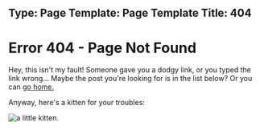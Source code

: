 Type: Page
Template: Page Template
Title: 404
---

# Error 404 - Page Not Found

Hey, this isn't my fault! Someone gave you a dodgy link, or you typed the link wrong... Maybe the post you're looking for is in the list below? Or you can [go home.](/)

Anyway, here's a kitten for your troubles:

![a little kitten.](https://images.unsplash.com/photo-1513977055326-8ae6272d90a7?w=1000)